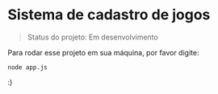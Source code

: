 # Sistema de cadastro de jogos

> Status do projeto: Em desenvolvimento

Para rodar esse projeto em sua máquina, por favor digite:

```
node app.js
```
:)



